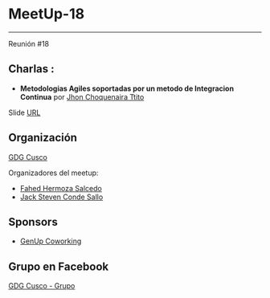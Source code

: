 # MeetUp-18
-----
Reunión #18

## Charlas :

- **Metodologias Agiles soportadas por un metodo de Integracion Continua**  por [Jhon Choquenaira Ttito](https://www.facebook.com/jhon.choquenairattito) 

Slide [URL](https://speakerdeck.com/jhonriraito/metodologias-agiles-soportada-por-un-metodo-de-integracion-continua)

## Organización 
[GDG Cusco](https://github.com/GDG-Cusco)

Organizadores del meetup:

- [Fahed Hermoza Salcedo](https://www.facebook.com/fahed19)
- [Jack Steven Conde Sallo](https://www.facebook.com/jhacksteven.condesallo)

## Sponsors
 - [GenUp Coworking](https://www.facebook.com/coworking.cusco/)

## Grupo en Facebook 
[GDG Cusco - Grupo](https://www.facebook.com/gdgcusco/)
